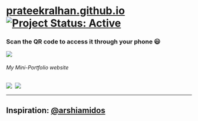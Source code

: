 # [prateekralhan.github.io](https://prateekralhan.github.io) [![Project Status: Active](https://www.repostatus.org/badges/latest/active.svg)](https://www.repostatus.org/#active)


### Scan the QR code to access it through your phone 😃 

<kbd>
<img src="https://user-images.githubusercontent.com/29462447/135353584-4290d3d5-fae8-4adb-b3f3-1534b364c31c.png" data-canonical-src="https://user-images.githubusercontent.com/29462447/135353584-4290d3d5-fae8-4adb-b3f3-1534b364c31c.png"/> 
</kbd>

###### My Mini-Portfolio website

<kbd>
<img src="https://user-images.githubusercontent.com/29462447/100836190-df3c3080-3494-11eb-9b80-e326ca8b0ae3.png" data-canonical-src="https://user-images.githubusercontent.com/29462447/100836190-df3c3080-3494-11eb-9b80-e326ca8b0ae3.png"/> 
</kbd>

<kbd>
<img src="https://user-images.githubusercontent.com/29462447/100836193-e105f400-3494-11eb-9574-3e05206bab85.png" data-canonical-src="https://user-images.githubusercontent.com/29462447/100836193-e105f400-3494-11eb-9574-3e05206bab85.png"/> 
</kbd>

-----------------------------------------------------------------------------
Inspiration: [@arshiamidos](https://github.com/arshiamidos)
-----------------------------------------------------------------------------

